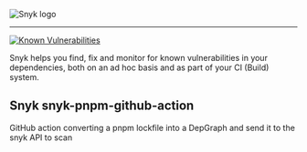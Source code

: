 ![Snyk logo](https://snyk.io/style/asset/logo/snyk-print.svg)

***

[![Known Vulnerabilities](https://snyk.io/test/github/snyk-tech-services/snyk-pnpm-github-action/badge.svg)](https://snyk.io/test/github/snyk-tech-services/snyk-pnpm-github-action)

Snyk helps you find, fix and monitor for known vulnerabilities in your dependencies, both on an ad hoc basis and as part of your CI (Build) system.

## Snyk snyk-pnpm-github-action
GitHub action converting a pnpm lockfile into a DepGraph and send it to the snyk API to scan
